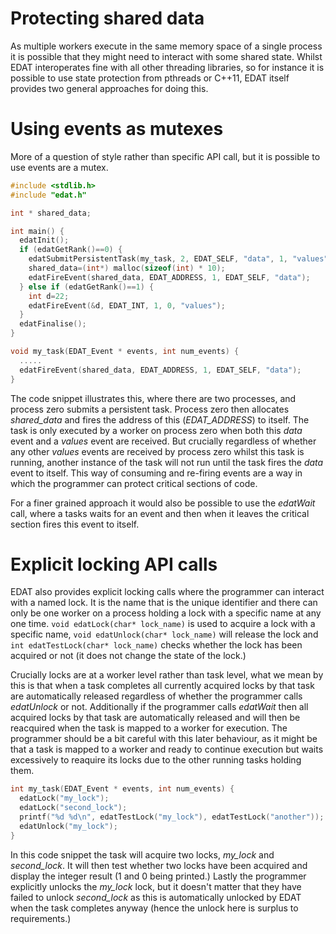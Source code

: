 # Protecting shared data
As multiple workers execute in the same memory space of a single process it is possible that they might need to interact with some shared state. Whilst EDAT interoperates fine with all other threading libraries, so for instance it is possible to use state protection from pthreads or C++11, EDAT itself provides two general approaches for doing this.

# Using events as mutexes
More of a question of style rather than specific API call, but it is possible to use events are a mutex.

```c
#include <stdlib.h>
#include "edat.h" 

int * shared_data;

int main() {
  edatInit();
  if (edatGetRank()==0) {
    edatSubmitPersistentTask(my_task, 2, EDAT_SELF, "data", 1, "values");
    shared_data=(int*) malloc(sizeof(int) * 10);
    edatFireEvent(shared_data, EDAT_ADDRESS, 1, EDAT_SELF, "data");
  } else if (edatGetRank()==1) {
    int d=22;
    edatFireEvent(&d, EDAT_INT, 1, 0, "values");
  }
  edatFinalise();
}

void my_task(EDAT_Event * events, int num_events) {
  .....
  edatFireEvent(shared_data, EDAT_ADDRESS, 1, EDAT_SELF, "data");
}

```

The code snippet illustrates this, where there are two processes, and process zero submits a persistent task. Process zero then allocates _shared_data_ and fires the address of this (_EDAT_ADDRESS_) to itself. The task is only executed by a worker on process zero when both this _data_ event and a _values_ event are received. But crucially regardless of whether any other _values_ events are received by process zero whilst this task is running, another instance of the task will not run until the task fires the _data_ event to itself. This way of consuming and re-firing events are a way in which the programmer can protect critical sections of code.

For a finer grained approach it would also be possible to use the _edatWait_ call, where a tasks waits for an event and then when it leaves the critical section fires this event to itself.

# Explicit locking API calls
EDAT also provides explicit locking calls where the programmer can interact with a named lock. It is the name that is the unique identifier and there can only be one worker on a process holding a lock with a specific name at any one time. `void edatLock(char* lock_name)` is used to acquire a lock with a specific name, `void edatUnlock(char* lock_name)` will release the lock and `int edatTestLock(char* lock_name)` checks whether the lock has been acquired or not (it does not change the state of the lock.)

Crucially locks are at a worker level rather than task level, what we mean by this is that when a task completes all currently acquired locks by that task are automatically released regardless of whether the programmer calls _edatUnlock_ or not. Additionally if the programmer calls _edatWait_ then all acquired locks by that task are automatically released and will then be reacquired when the task is mapped to a worker for execution. The programmer should be a bit careful with this later behaviour, as it might be that a task is mapped to a worker and ready to continue execution but waits excessively to reaquire its locks due to the other running tasks holding them.

```c
int my_task(EDAT_Event * events, int num_events) {
  edatLock("my_lock");
  edatLock("second_lock");
  printf("%d %d\n", edatTestLock("my_lock"), edatTestLock("another"));
  edatUnlock("my_lock");
}
```

In this code snippet the task will acquire two locks, _my_lock_ and _second_lock_. It will then test whether two locks have been acquired and display the integer result (1 and 0 being printed.) Lastly the programmer explicitly unlocks the _my_lock_ lock, but it doesn't matter that they have failed to unlock _second_lock_ as this is automatically unlocked by EDAT when the task completes anyway (hence the unlock here is surplus to requirements.)
